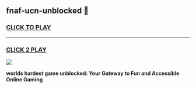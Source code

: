 
## fnaf-ucn-unblocked 👋
<h3>
<a href="https://premium.freeplayer.one?title=fnaf-ucn-unblocked&ref=14F">CLICK TO PLAY</a></h3>
<hr>

<h3>
<a href="https://premium.freeplayer.one?title=fnaf-ucn-unblocked&ref=14F">CLICK 2 PLAY</a>
  
</h3>

<a href="https://premium.freeplayer.one?title=fnaf-ucn-unblocked&ref=12F/"><img src="https://clearcache.store/games.png"></a>


**worlds hardest game unblocked: Your Gateway to Fun and Accessible Online Gaming**
